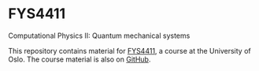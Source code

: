 # FYS4411
Computational Physics II: Quantum mechanical systems

This repository contains material for [FYS4411](http://www.uio.no/studier/emner/matnat/fys/FYS4411/), a course at the University of Oslo. The course material is also on [GitHub](https://github.com/CompPhysics/ComputationalPhysics2).
